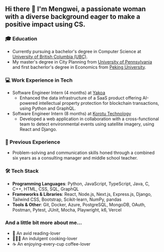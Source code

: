 ## Hi there 👋 I'm Mengwei, a passionate woman with a diverse background eager to make a positive impact using CS.

### 🎓 Education
- Currently pursuing a bachelor's degree in Computer Science at [University of British Columbia (UBC)](https://www.timeshighereducation.com/world-university-rankings/university-british-columbia).
- My master's degree in City Planning from [University of Pennsylvania](https://www.timeshighereducation.com/world-university-rankings/university-pennsylvania) and first bacherlor's degree in Economics from [Peking University](https://www.timeshighereducation.com/world-university-rankings/peking-university).

### 💻 Work Experience in Tech
- Software Engineer Intern (4 months) at [Yakoa](https://www.yakoa.io/)
  - Enhanced the data infrastructure of a SaaS product offering AI-powered intellectual property protection for blockchain transactions, using Python and GraphQL.
- Software Engineer Intern (8 months) at [Korotu Technology](https://www.korotu.com/)
  - Developed a web application in collaboration with a cross-functional team to detect environmental events using satellite imagery, using React and Django.

### 💼 Previous Experience
- Problem-solving and communication skills honed through a combined six years as a consulting manager and middle school teacher.

### 🛠️ Tech Stack

- **Programming Languages**: Python, JavaScript, TypeScript, Java, C, C++, HTML, CSS, SQL, GraphQL
- **Frameworks & Libraries**: React, Node.js, Next.js, Express.js, Django, Tailwind CSS, Bootstrap, Scikit-learn, NumPy, pandas
- **Tools & Other**: Git, Docker, Azure, PostgreSQL, MongoDB, OAuth, Postman, Pytest, JUnit, Mocha, Playwright, k6, Vercel

### And a little bit more about me...
- 📖 An avid reading-lover
- 👩🏻‍🍳 An indulgent cooking-lover
- ☕️ An enjoying-every-cup coffee-lover
  
<!--
**mengweij/mengweij** is a ✨ _special_ ✨ repository because its `README.md` (this file) appears on your GitHub profile.

Here are some ideas to get you started:

- 🔭 I’m currently working on ...
- 🌱 I’m currently learning ...
- 👯 I’m looking to collaborate on ...
- 🤔 I’m looking for help with ...
- 💬 Ask me about ...
- 📫 How to reach me: ...
- 😄 Pronouns: ...
- ⚡ Fun fact: ...
-->
